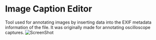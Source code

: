 Image Caption Editor
===========

Tool used for annotating images by inserting data into the EXIF metadata information of the file.  It was originally made for annotating oscilloscope captures.
![ScreenShot](https://raw.github.com/jdunne525/Image-Caption-Editor/master/screenshot.png)